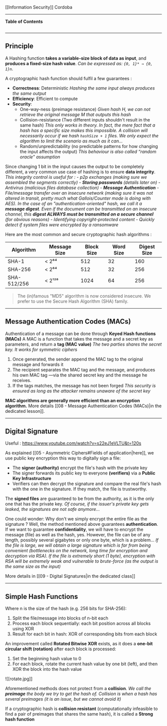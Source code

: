 [[Information Security]]
Cordoba
****
**Table of Contents**
```table-of-contents
```

****
## Principle

A Hashing function **takes a variable-size block of data as input**, and **produces a fixed-size hash value**.
	*Can be expressed as: `{0, 1}* → {0, 1}n`.*

A cryptographic hash function should fulfil a few guarantees :
- **Correctness**: Deterministic
	*Hashing the same input always produces the same output*
- **Efficiency**: Efficient to compute
- **Security**: 
	- One-way-ness (preimage resistance)
		*Given hash H, we can not retrieve the original message M that outputs this hash*
	- Collision-resistance (Two different inputs shouldn't result in the same hash)
		*This only works in theory. In fact, the mere fact that a hash has a specific size makes this impossible. A collision will necessarily occur if we hash `hashSize + 1` files. We only expect the algorithm to limit the scenario as much as it can...*
	- Random/unpredictability (no predictable patterns for how changing the input affects the output)
		*This behaviour is also called “random oracle” assumption*

Since changing 1 bit in the input causes the output to be completely different, a very common use case of hashing is to ensure **data integrity**.
	*This integrity control is useful for :
	 - p2p exchanges (making sure we assembled the segments correctly)
	 - **Storing passwords** (details later on)
	 - Antivirus (malicious files database collection)
	 - **Message Authentication** - File/message transfer over an insecure network (making sure it was not altered in transit, pretty much what Gallois/Counter mode is doing with AES). In the case of an "authentication-oriented" hash, we call it a **message digest**. Even if the document can be transmitted on an insecure channel, this **digest ALWAYS must be transmitted on a secure channel** (for obvious reasons)
	 - Identifying copyright-protected content
	 - Quickly detect if system files were encrypted by a ransomware*

Here are the most common and secure cryptographic hash algorithms :

| Algorithm   | Message Size | Block Size | Word Size | Digest Size |
| ----------- | ------------ | ---------- | --------- | ----------- |
| SHA-1       | < 2⁶⁴        | 512        | 32        | 160         |
| SHA-256     | < 2⁶⁴        | 512        | 32        | 256         |
| SHA-512/256 | < 2¹²⁸       | 1024       | 64        | 256         |
> The (in)famous "MD5" algorithm is now considered insecure. We prefer to use the Secure Hash Algorithm (SHA) family.


****
## Message Authentication Codes (MACs)

Authentication of a message can be done through **Keyed Hash functions (MACs)**
A MAC is a function that takes the message and a secret key as parameters, and return a **tag (MAC value)**
	*The two parties shares the secret key. It works for symmetric ciphers*

1. Once generated, the sender append the MAC tag to the original message and forwards it
2. The recipient separates the MAC tag and the message, and produces his own MAC tag —via the shared secret key and the message he receives. 
3. If the tags matches, the message has not been forged
	*This security is ensured as long as the attacker remains unaware of the secret key*

**MAC algorithms are generally more efficient than an encryption algorithm.** More details [[08 - Message Authentication Codes (MACs)|in the dedicated lesson]].


****
## Digital Signature
Useful : https://www.youtube.com/watch?v=s22eJ1eVLTU&t=120s

As explained [[05 - Asymmetric Ciphers#Fields of application|here]], we use public key encryption this way to digitally sign a file:
- The **signer (authority)** encrypt the file's hash with the private key
- The signer forwards its public key to everyone **(verifiers)** via a **Public Key Infrastructure**
- Verifiers can then decrypt the signature and compare the real file's hash with the one in the signature. If they match, the file is trustworthy.

The **signed files** are guaranteed to be from the authority, as it is the only one that has the private key.
	*Of course, if the issuer's private key gets leaked, the signatures are not safe anymore...*

One could wonder: Why don't we simply encrypt the entire file as the signature ?
Well, the method mentioned above guarantees **authentication**. If we want to guarantee **confidentiality**, we will have to encrypt the message (file) as well as the hash, yes. However, the file can be of any length, possibly several gigabytes or only one byte, which is a problem...
	*If the file is large, we will obtain a large signature which is far from being convenient (bottlenecks on the network, long time for encryption and decryption via RSA). 
	If the file is extremely short (1 byte), encryption with RSA will be extremely weak and vulnerable to brute-force (as the output is the same size as the input)*

More details in [[09 - Digital Signatures|in the dedicated class]]


****
## Simple Hash Functions

Where n is the size of the hash (e.g. 256 bits for SHA-256):
1. Split the file/message into blocks of n-bit each
2. Process each block sequentially: each bit position across all blocks using XOR
3. Result for each bit in hash: XOR of corresponding bits from each block


An improvement called **Rotated Bitwise XOR** exists, as it does a **one-bit circular shift (rotation)** after each block is processed:
1. Set the beginning hash value to 0
2. For each block, rotate the current hash value by one bit (left), and then XOR the block into the hash value

![[rotate.jpg]]


Aforementioned methods does not protect from a **collision**.
	*We call the **preimage** the body we try to get the hash of. Collision is when a hash has several preimages (it is an issue, but we cannot avoid it)*

If a cryptographic hash is **collision resistant** (computationally infeasible to find a pair of preimages that shares the same hash), it is called a **Strong hash function**
